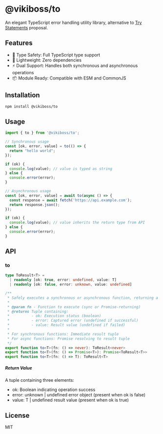 # @vikiboss/to

An elegant TypeScript error handling utility library, alternative to [Try Statements](https://github.com/arthurfiorette/proposal-try-statements) proposal.

## Features

- 🎯 Type Safety: Full TypeScript type support
- 🚀 Lightweight: Zero dependencies
- ⚡️ Dual Support: Handles both synchronous and asynchronous operations
- 📦 Module Ready: Compatible with ESM and CommonJS

## Installation

```bash
npm install @vikiboss/to
```

## Usage
```typescript
import { to } from '@vikiboss/to';

// Synchronous usage
const [ok, error, value] = to(() => {
  return "hello world";
});

if (ok) {
  console.log(value); // value is typed as string
} else {
  console.error(error);
}

// Asynchronous usage
const [ok, error, value] = await to(async () => {
  const response = await fetch('https://api.example.com');
  return response.json();
});

if (ok) {
  console.log(value); // value inherits the return type from API
} else {
  console.error(error);
}
```

## API

### to

```typescript
type ToResult<T> =
  | readonly [ok: true, error: undefined, value: T]
  | readonly [ok: false, error: unknown, value: undefined]

/**
 * Safely executes a synchronous or asynchronous function, returning a result tuple.
 *
 * @param fn - Function to execute (sync or Promise-returning)
 * @returns Tuple containing:
 *          - ok: Execution status (boolean)
 *          - error: Captured error (undefined if successful)
 *          - value: Result value (undefined if failed)
 * 
 * For synchronous functions: Immediate result tuple
 * For async functions: Promise resolving to result tuple
 */
export function to<T>(fn: () => never): ToResult<never>
export function to<T>(fn: () => Promise<T>): Promise<ToResult<T>>
export function to<T>(fn: () => T): ToResult<T>
```


##### Return Value

A tuple containing three elements:

- ok: Boolean indicating operation success
- error: unknown | undefined error object (present when ok is false)
- value: T | undefined result value (present when ok is true)

## License

MIT
